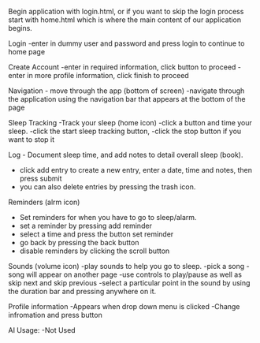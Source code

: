 
Begin application with login.html, or if you want to skip the login process start with home.html which is where the main content of our application begins.


Login
-enter in dummy user and password and press login to continue to home page

Create Account
-enter in required information, click button to proceed
-enter in more profile information, click finish to proceed

Navigation - move through the app (bottom of screen)
-navigate through the application using the navigation bar that appears at the bottom of the page

Sleep Tracking -Track your sleep (home icon)
-click a button and time your sleep.
-click the start sleep tracking button,
-click the stop button if you want to stop it
     
Log - Document sleep time, and add notes to detail overall sleep (book).
- click add entry to create a new entry, enter a date, time and notes, then press submit
- you can also delete entries by pressing the trash icon.

Reminders (alrm icon)
- Set reminders for when you have to go to sleep/alarm.
- set a reminder by pressing add reminder
- select a time and press the button set reminder
- go back by pressing the back button
- disable reminders by clicking the scroll button

Sounds (volume icon)
-play sounds to help you go to sleep.
-pick a song
-song will appear on another page
-use controls to play/pause as well as skip next and skip previous
-select a particular point in the sound by using the duration bar and pressing anywhere on it.

Profile information
-Appears when drop down menu is clicked
-Change infromation and press button

AI Usage:
  -Not Used
